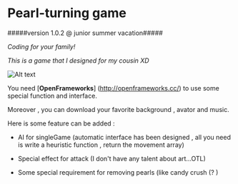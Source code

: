 Pearl-turning game
===============
#####version 1.0.2 @ junior summer vacation#####

<i>Coding for your family!</i>

<i>This is a game that I designed for my cousin XD</i>

![Alt text](http://i.imgur.com/p8JImNW.jpg?2)




You need [<b>OpenFrameworks</b>] (http://openframeworks.cc/) to use some special function and interface.

Moreover , you can download your favorite background , avator and music.

Here is some feature can be added :

* AI for singleGame 
  (automatic interface has been designed , all you need is write a heuristic function , return the movement array)

* Special effect for attack (I don't have any talent about art...OTL)

* Some special requirement for removing pearls (like candy crush (? )
